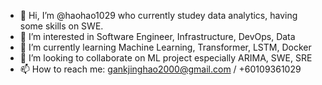 - 👋 Hi, I’m @haohao1029 who currently studey data analytics, having some skills on SWE.
- 👀 I’m interested in Software Engineer, Infrastructure, DevOps, Data
- 🌱 I’m currently learning Machine Learning, Transformer, LSTM, Docker
- 💞️ I’m looking to collaborate on ML project especially ARIMA, SWE, SRE
- 📫 How to reach me: gankjinghao2000@gmail.com / +60109361029

<!---
haohao1029/haohao1029 is a ✨ special ✨ repository because its `README.md` (this file) appears on your GitHub profile.
You can click the Preview link to take a look at your changes.
--->
